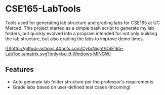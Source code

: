 

# CSE165-LabTools

Tools used for generating lab structure and grading labs for CSE165 at UC Merced. This project started as a simple bash script to generate my lab folders, but quickly evolved into a program intended for not only building the lab structure, but also grading the labs to improve demo times. 

[![](http://github-actions.40ants.com/CybrNight/CSE165-LabTools/matrix.svg?only=build.Windows MINGW)](https://github.com/CybrNight/CSE165-LabTools)

## Features
 - Auto generate lab folder structure per the professor's requirements
 - Grade labs based on user-defined test cases (Incoming)
